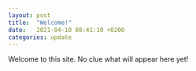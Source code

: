```yaml
---
layout: post
title:  "Welcome!"
date:   2021-04-10 08:41:10 +0200
categories: update
---
```

Welcome to this site. No clue what will appear here yet!